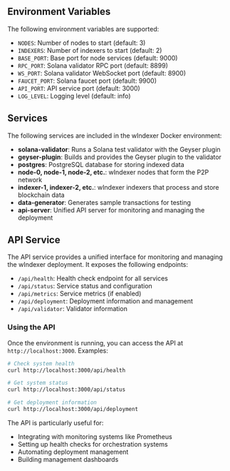 ## Environment Variables

The following environment variables are supported:

- `NODES`: Number of nodes to start (default: 3)
- `INDEXERS`: Number of indexers to start (default: 2)
- `BASE_PORT`: Base port for node services (default: 9000)
- `RPC_PORT`: Solana validator RPC port (default: 8899)
- `WS_PORT`: Solana validator WebSocket port (default: 8900)
- `FAUCET_PORT`: Solana faucet port (default: 9900)
- `API_PORT`: API service port (default: 3000)
- `LOG_LEVEL`: Logging level (default: info)

## Services

The following services are included in the wIndexer Docker environment:

- **solana-validator**: Runs a Solana test validator with the Geyser plugin
- **geyser-plugin**: Builds and provides the Geyser plugin to the validator
- **postgres**: PostgreSQL database for storing indexed data
- **node-0, node-1, node-2, etc.**: wIndexer nodes that form the P2P network
- **indexer-1, indexer-2, etc.**: wIndexer indexers that process and store blockchain data
- **data-generator**: Generates sample transactions for testing
- **api-server**: Unified API server for monitoring and managing the deployment

## API Service

The API service provides a unified interface for monitoring and managing the wIndexer deployment. It exposes the following endpoints:

- `/api/health`: Health check endpoint for all services
- `/api/status`: Service status and configuration
- `/api/metrics`: Service metrics (if enabled)
- `/api/deployment`: Deployment information and management
- `/api/validator`: Validator information

### Using the API

Once the environment is running, you can access the API at `http://localhost:3000`. Examples:

```bash
# Check system health
curl http://localhost:3000/api/health

# Get system status
curl http://localhost:3000/api/status

# Get deployment information
curl http://localhost:3000/api/deployment
```

The API is particularly useful for:
- Integrating with monitoring systems like Prometheus
- Setting up health checks for orchestration systems
- Automating deployment management
- Building management dashboards 